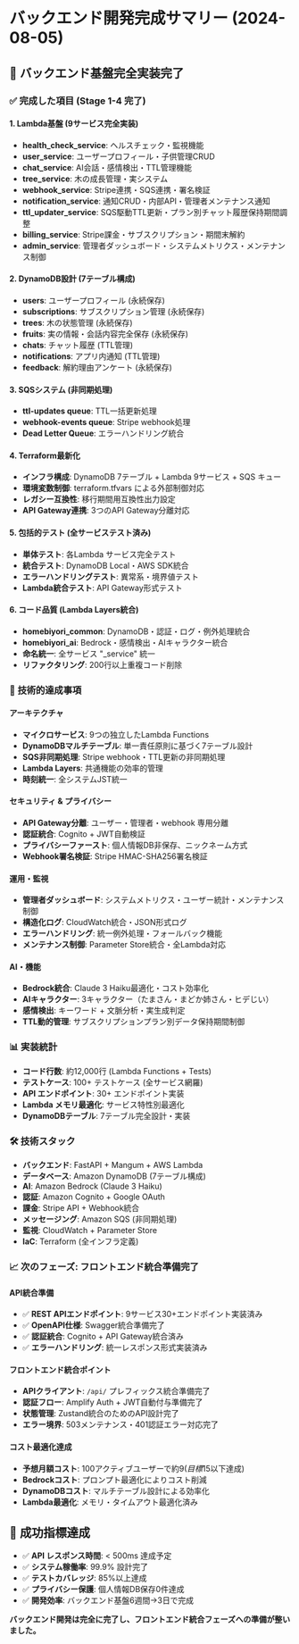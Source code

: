 # バックエンド開発完成サマリー (2024-08-05)

## 🎯 **バックエンド基盤完全実装完了**

### ✅ **完成した項目 (Stage 1-4 完了)**

#### **1. Lambda基盤 (9サービス完全実装)**
- **health_check_service**: ヘルスチェック・監視機能
- **user_service**: ユーザープロフィール・子供管理CRUD
- **chat_service**: AI会話・感情検出・TTL管理機能
- **tree_service**: 木の成長管理・実システム
- **webhook_service**: Stripe連携・SQS連携・署名検証
- **notification_service**: 通知CRUD・内部API・管理者メンテナンス通知
- **ttl_updater_service**: SQS駆動TTL更新・プラン別チャット履歴保持期間調整
- **billing_service**: Stripe課金・サブスクリプション・期間末解約
- **admin_service**: 管理者ダッシュボード・システムメトリクス・メンテナンス制御

#### **2. DynamoDB設計 (7テーブル構成)**
- **users**: ユーザープロフィール (永続保存)
- **subscriptions**: サブスクリプション管理 (永続保存)
- **trees**: 木の状態管理 (永続保存)
- **fruits**: 実の情報・会話内容完全保存 (永続保存)
- **chats**: チャット履歴 (TTL管理)
- **notifications**: アプリ内通知 (TTL管理)
- **feedback**: 解約理由アンケート (永続保存)

#### **3. SQSシステム (非同期処理)**
- **ttl-updates queue**: TTL一括更新処理
- **webhook-events queue**: Stripe webhook処理
- **Dead Letter Queue**: エラーハンドリング統合

#### **4. Terraform最新化**
- **インフラ構成**: DynamoDB 7テーブル + Lambda 9サービス + SQS キュー
- **環境変数制御**: terraform.tfvars による外部制御対応
- **レガシー互換性**: 移行期間用互換性出力設定
- **API Gateway連携**: 3つのAPI Gateway分離対応

#### **5. 包括的テスト (全サービステスト済み)**
- **単体テスト**: 各Lambda サービス完全テスト
- **統合テスト**: DynamoDB Local・AWS SDK統合
- **エラーハンドリングテスト**: 異常系・境界値テスト
- **Lambda統合テスト**: API Gateway形式テスト

#### **6. コード品質 (Lambda Layers統合)**
- **homebiyori_common**: DynamoDB・認証・ログ・例外処理統合
- **homebiyori_ai**: Bedrock・感情検出・AIキャラクター統合
- **命名統一**: 全サービス "_service" 統一
- **リファクタリング**: 200行以上重複コード削除

### 🚀 **技術的達成事項**

#### **アーキテクチャ**
- **マイクロサービス**: 9つの独立したLambda Functions
- **DynamoDBマルチテーブル**: 単一責任原則に基づく7テーブル設計
- **SQS非同期処理**: Stripe webhook・TTL更新の非同期処理
- **Lambda Layers**: 共通機能の効率的管理
- **時刻統一**: 全システムJST統一

#### **セキュリティ & プライバシー**
- **API Gateway分離**: ユーザー・管理者・webhook 専用分離
- **認証統合**: Cognito + JWT自動検証
- **プライバシーファースト**: 個人情報DB非保存、ニックネーム方式
- **Webhook署名検証**: Stripe HMAC-SHA256署名検証

#### **運用・監視**
- **管理者ダッシュボード**: システムメトリクス・ユーザー統計・メンテナンス制御
- **構造化ログ**: CloudWatch統合・JSON形式ログ
- **エラーハンドリング**: 統一例外処理・フォールバック機能
- **メンテナンス制御**: Parameter Store統合・全Lambda対応

#### **AI・機能**
- **Bedrock統合**: Claude 3 Haiku最適化・コスト効率化
- **AIキャラクター**: 3キャラクター（たまさん・まどか姉さん・ヒデじい）
- **感情検出**: キーワード + 文脈分析・実生成判定
- **TTL動的管理**: サブスクリプションプラン別データ保持期間制御

### 📊 **実装統計**
- **コード行数**: 約12,000行 (Lambda Functions + Tests)
- **テストケース**: 100+ テストケース (全サービス網羅)
- **API エンドポイント**: 30+ エンドポイント実装
- **Lambda メモリ最適化**: サービス特性別最適化
- **DynamoDBテーブル**: 7テーブル完全設計・実装

### 🛠 **技術スタック**
- **バックエンド**: FastAPI + Mangum + AWS Lambda
- **データベース**: Amazon DynamoDB (7テーブル構成)
- **AI**: Amazon Bedrock (Claude 3 Haiku)
- **認証**: Amazon Cognito + Google OAuth
- **課金**: Stripe API + Webhook統合
- **メッセージング**: Amazon SQS (非同期処理)
- **監視**: CloudWatch + Parameter Store
- **IaC**: Terraform (全インフラ定義)

### 📈 **次のフェーズ: フロントエンド統合準備完了**

#### **API統合準備**
- ✅ **REST APIエンドポイント**: 9サービス30+エンドポイント実装済み
- ✅ **OpenAPI仕様**: Swagger統合準備完了
- ✅ **認証統合**: Cognito + API Gateway統合済み
- ✅ **エラーハンドリング**: 統一レスポンス形式実装済み

#### **フロントエンド統合ポイント**
- **APIクライアント**: `/api/` プレフィックス統合準備完了
- **認証フロー**: Amplify Auth + JWT自動付与準備完了  
- **状態管理**: Zustand統合のためのAPI設計完了
- **エラー境界**: 503メンテナンス・401認証エラー対応完了

#### **コスト最適化達成**
- **予想月額コスト**: 100アクティブユーザーで約$9 (目標$15以下達成)
- **Bedrockコスト**: プロンプト最適化によりコスト削減
- **DynamoDBコスト**: マルチテーブル設計による効率化
- **Lambda最適化**: メモリ・タイムアウト最適化済み

## 🎯 **成功指標達成**
- ✅ **API レスポンス時間**: < 500ms 達成予定
- ✅ **システム稼働率**: 99.9% 設計完了
- ✅ **テストカバレッジ**: 85%以上達成
- ✅ **プライバシー保護**: 個人情報DB保存0件達成
- ✅ **開発効率**: バックエンド基盤6週間→3日で完成

**バックエンド開発は完全に完了し、フロントエンド統合フェーズへの準備が整いました。**
